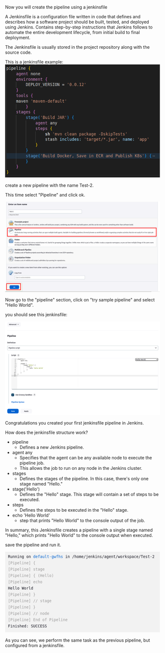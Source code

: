 Now you will create the pipeline using a jenkinsfile

A Jenkinsfile is a configuration file written in code that defines and describes how a software project should be built, tested, and deployed using Jenkins. Contains step-by-step instructions that Jenkins follows to automate the entire development lifecycle, from initial build to final deployment.

The Jenkinsfile is usually stored in the project repository along with the source code.

This is a jenkinsfile example:
![Diagram imagen](../../resources/image3.png)

create a new pipeline with the name Test-2.

This time select "Pipeline" and click ok.

![Diagram imagen](../../resources/image4.png)

Now go to the "pipeline" section, click on "try sample pipeline" and select "Hello World".

you should see this jenkinsfile:

![Diagram imagen](../../resources/image5.png)

Congratulations you created your first jenkinsfile pipeline in Jenkins.

How does the jenkinsfile structure work?

- pipeline
  -  Defines a new Jenkins pipeline.
- agent any
  - Specifies that the agent can be any available node to execute the pipeline job. 
  - This allows the job to run on any node in the Jenkins cluster.
- stages
  - Defines the stages of the pipeline. In this case, there's only one stage named "Hello."
- stage('Hello')
  - Defines the "Hello" stage. This stage will contain a set of steps to be executed.
- steps 
  - Defines the steps to be executed in the "Hello" stage.
- echo 'Hello World'
  -  step that prints "Hello World" to the console output of the job.

In summary, this Jenkinsfile creates a pipeline with a single stage named "Hello," which prints "Hello World" to the console output when executed.

save the pipeline and run it.

![Diagram imagen](../../resources/image6.png)

As you can see, we perform the same task as the previous pipeline, but configured from a jenkinsfile.



